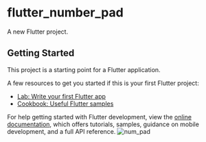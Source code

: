 # flutter_number_pad

A new Flutter project.

## Getting Started

This project is a starting point for a Flutter application.

A few resources to get you started if this is your first Flutter project:

- [Lab: Write your first Flutter app](https://docs.flutter.dev/get-started/codelab)
- [Cookbook: Useful Flutter samples](https://docs.flutter.dev/cookbook)

For help getting started with Flutter development, view the
[online documentation](https://docs.flutter.dev/), which offers tutorials,
samples, guidance on mobile development, and a full API reference.
![num_pad](https://github.com/Waliia/Neumorphic_Number_Pad/assets/90054928/482c2f6d-7142-4b2f-9c0b-7672d3246b43)
